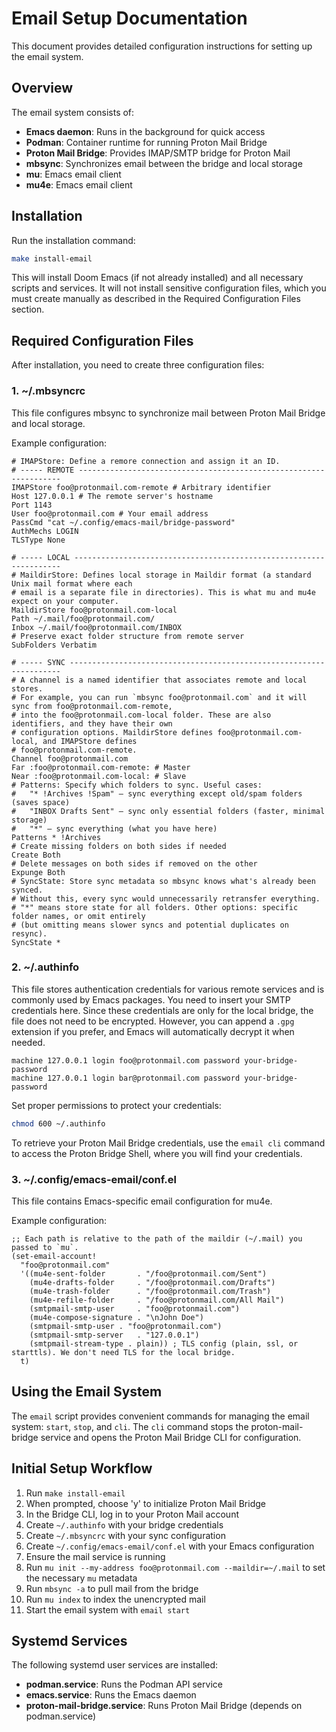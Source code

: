 # Email Setup Documentation

This document provides detailed configuration instructions for setting up the email system.

## Overview

The email system consists of:
- **Emacs daemon**: Runs in the background for quick access
- **Podman**: Container runtime for running Proton Mail Bridge
- **Proton Mail Bridge**: Provides IMAP/SMTP bridge for Proton Mail
- **mbsync**: Synchronizes email between the bridge and local storage
- **mu**: Emacs email client
- **mu4e**: Emacs email client

## Installation

Run the installation command:

```bash
make install-email
```

This will install Doom Emacs (if not already installed) and all necessary scripts and services. It will not install sensitive configuration files, which you must create manually as described in the Required Configuration Files section.

## Required Configuration Files

After installation, you need to create three configuration files:

### 1. ~/.mbsyncrc

This file configures mbsync to synchronize mail between Proton Mail Bridge and local storage.

Example configuration:

```
# IMAPStore: Define a remore connection and assign it an ID.
# ----- REMOTE ------------------------------------------------------------------
IMAPStore foo@protonmail.com-remote # Arbitrary identifier
Host 127.0.0.1 # The remote server's hostname
Port 1143
User foo@protonmail.com # Your email address
PassCmd "cat ~/.config/emacs-mail/bridge-password"
AuthMechs LOGIN
TLSType None

# ----- LOCAL -------------------------------------------------------------------
# MaildirStore: Defines local storage in Maildir format (a standard Unix mail format where each
# email is a separate file in directories). This is what mu and mu4e expect on your computer.
MaildirStore foo@protonmail.com-local
Path ~/.mail/foo@protonmail.com/
Inbox ~/.mail/foo@protonmail.com/INBOX
# Preserve exact folder structure from remote server
SubFolders Verbatim

# ----- SYNC --------------------------------------------------------------------
# A channel is a named identifier that associates remote and local stores.
# For example, you can run `mbsync foo@protonmail.com` and it will sync from foo@protonmail.com-remote,
# into the foo@protonmail.com-local folder. These are also identifiers, and they have their own
# configuration options. MaildirStore defines foo@protonmail.com-local, and IMAPStore defines
# foo@protonmail.com-remote.
Channel foo@protonmail.com
Far :foo@protonmail.com-remote: # Master
Near :foo@protonmail.com-local: # Slave
# Patterns: Specify which folders to sync. Useful cases:
#   "* !Archives !Spam" — sync everything except old/spam folders (saves space)
#   "INBOX Drafts Sent" — sync only essential folders (faster, minimal storage)
#   "*" — sync everything (what you have here)
Patterns * !Archives
# Create missing folders on both sides if needed
Create Both
# Delete messages on both sides if removed on the other
Expunge Both
# SyncState: Store sync metadata so mbsync knows what's already been synced.
# Without this, every sync would unnecessarily retransfer everything.
# "*" means store state for all folders. Other options: specific folder names, or omit entirely
# (but omitting means slower syncs and potential duplicates on resync).
SyncState *
```

### 2. ~/.authinfo

This file stores authentication credentials for various remote services and is commonly used by Emacs packages. You need to insert your SMTP credentials here. Since these credentials are only for the local bridge, the file does not need to be encrypted. However, you can append a `.gpg` extension if you prefer, and Emacs will automatically decrypt it when needed.

```
machine 127.0.0.1 login foo@protonmail.com password your-bridge-password
machine 127.0.0.1 login bar@protonmail.com password your-bridge-password
```

Set proper permissions to protect your credentials:

```bash
chmod 600 ~/.authinfo
```

To retrieve your Proton Mail Bridge credentials, use the `email cli` command to access the Proton Bridge Shell, where you will find your credentials.

### 3. ~/.config/emacs-email/conf.el

This file contains Emacs-specific email configuration for mu4e.

Example configuration:

```elisp
;; Each path is relative to the path of the maildir (~/.mail) you passed to `mu`.
(set-email-account!
  "foo@protonmail.com"
  '((mu4e-sent-folder       . "/foo@protonmail.com/Sent")
    (mu4e-drafts-folder     . "/foo@protonmail.com/Drafts")
    (mu4e-trash-folder      . "/foo@protonmail.com/Trash")
    (mu4e-refile-folder     . "/foo@protonmail.com/All Mail")
    (smtpmail-smtp-user     . "foo@protonmail.com")
    (mu4e-compose-signature . "\nJohn Doe")
    (smtpmail-smtp-user . "foo@protonmail.com")
    (smtpmail-smtp-server   . "127.0.0.1")
    (smtpmail-stream-type . plain)) ; TLS config (plain, ssl, or starttls). We don't need TLS for the local bridge.
  t)
```

## Using the Email System

The `email` script provides convenient commands for managing the email system: `start`, `stop`, and `cli`. The `cli` command stops the proton-mail-bridge service and opens the Proton Mail Bridge CLI for configuration.

## Initial Setup Workflow

1. Run `make install-email`
2. When prompted, choose 'y' to initialize Proton Mail Bridge
3. In the Bridge CLI, log in to your Proton Mail account
4. Create `~/.authinfo` with your bridge credentials
5. Create `~/.mbsyncrc` with your sync configuration
6. Create `~/.config/emacs-email/conf.el` with your Emacs configuration
7. Ensure the mail service is running
8. Run `mu init --my-address foo@protonmail.com --maildir=~/.mail` to set the necessary `mu` metadata
9. Run `mbsync -a` to pull mail from the bridge
10. Run `mu index` to index the unencrypted mail
11. Start the email system with `email start`

## Systemd Services

The following systemd user services are installed:

- **podman.service**: Runs the Podman API service
- **emacs.service**: Runs the Emacs daemon
- **proton-mail-bridge.service**: Runs Proton Mail Bridge (depends on podman.service)

